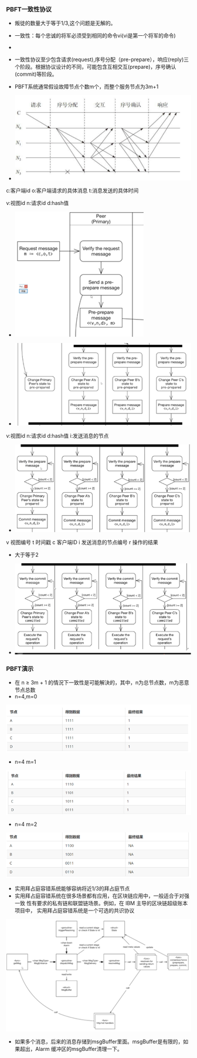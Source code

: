 ### PBFT一致性协议

- 叛徒的数量大于等于1/3,这个问题是无解的。

- 一致性：每个忠诚的将军必须受到相同的命令vi(vi是第一个将军的命令)
-


-  一致性协议至少包含请求(request),序号分配（pre-prepare），响应(reply)三个阶段。根据协议设计的不同，可能包含互相交互(prepare)，序号确认(commit)等阶段。


- PBFT系统通常假设故障节点个数m个，而整个服务节点为3m+1


- ![image.png](./img/pbft_a.png)





c:客户端id
o:客户端请求的具体消息 
t:消息发送的具体时间

v:视图id
n:请求id
d:hash值 


- ![image.png](./img/img.png)

- ![image.png](./img/img_1.png)

v:视图id
n:请求id
d:hash值 
i:发送消息的节点

- ![image.png](./img/img_2.png)

v  视图编号
t  时间戳
c 客户端ID
i  发送消息的节点编号
r  操作的结果




- 大于等于2  



- ![image.png](./img/img_3.png)


### PBFT演示 

- 在 n ≥ 3m + 1 的情況下一致性是可能解決的，其中，n为总节点数，m为恶意 节点总数
- n=4,m=0

![img.png](img/img_yanshi.png)

- n=4 m=1 

![img.png](img/img_5.png)


- n=4 m=2

![img.png](img/img_6.png)


- 实用拜占庭容错系统能够容纳将近1/3的拜占庭节点
- 实用拜占庭容错系统在很多场景都有应用，在区块链应用中，一般适合于对强一致
性有要求的私有链和联盟链场景。例如，在 IBM 主导的区块链超级账本项目中， 实用拜占庭容错系统是一个可选的共识协议

![img.png](img/pbft2.png)


- 如果多个消息，后来的消息存储到msgBuffer里面。msgBuffer是有限的，如果超出，Alarm 缓冲区的msgBuffer清理一下。